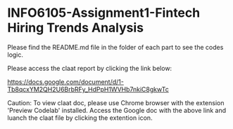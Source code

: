 # INFO6105-Assignment1-Fintech Hiring Trends Analysis

Please find the README.md file in the folder of each part to see the codes logic.

Please access the claat report by clicking the link below:

https://docs.google.com/document/d/1-Tb8qcxYM2QH2U6BrbRFy_HdPpH1WVHb7nkiC8gkwTc

Caution: 
To view claat doc, please use Chrome browser with the extension 'Preview Codelab' installed. Access the Google doc with the above link and luanch the claat file by clicking the extention icon. 

